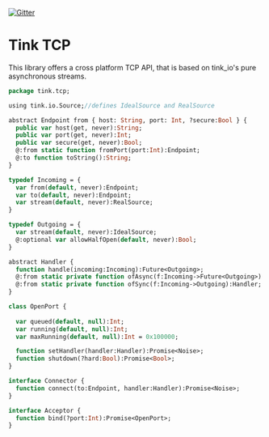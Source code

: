[![Gitter](https://img.shields.io/gitter/room/nwjs/nw.js.svg?maxAge=2592000)](https://gitter.im/haxetink/public)

# Tink TCP

This library offers a cross platform TCP API, that is based on tink_io's pure asynchronous streams.

```haxe
package tink.tcp;

using tink.io.Source;//defines IdealSource and RealSource

abstract Endpoint from { host: String, port: Int, ?secure:Bool } {
  public var host(get, never):String;
  public var port(get, never):Int;
  public var secure(get, never):Bool;
  @:from static function fromPort(port:Int):Endpoint;
  @:to function toString():String;
}

typedef Incoming = {
  var from(default, never):Endpoint;
  var to(default, never):Endpoint;
  var stream(default, never):RealSource;
}

typedef Outgoing = {
  var stream(default, never):IdealSource;
  @:optional var allowHalfOpen(default, never):Bool;
}

abstract Handler {
  function handle(incoming:Incoming):Future<Outgoing>;
  @:from static private function ofAsync(f:Incoming->Future<Outgoing>):Handler;
  @:from static private function ofSync(f:Incoming->Outgoing):Handler;
}

class OpenPort {
  
  var queued(default, null):Int;
  var running(default, null):Int;
  var maxRunning(default, null):Int = 0x100000;

  function setHandler(handler:Handler):Promise<Noise>;
  function shutdown(?hard:Bool):Promise<Bool>;
}

interface Connector {
  function connect(to:Endpoint, handler:Handler):Promise<Noise>;
}

interface Acceptor {
  function bind(?port:Int):Promise<OpenPort>;
}
```